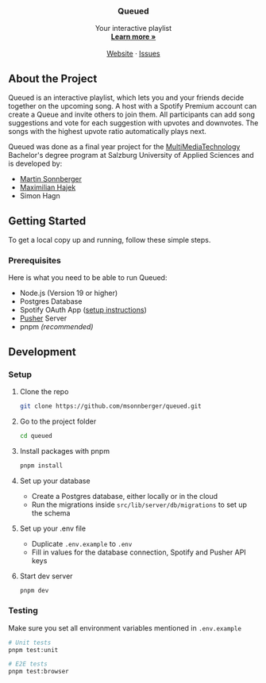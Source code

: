 <p align="center">
    <h3 align="center">Queued</h3>
</p>
<p align="center">
    	Your interactive playlist
    	<br />
    	<a href="https://queued.live"><strong>Learn more »</strong></a>
    	<br />
    	<br />
    	<a href="https://queued.live">Website</a>
    	·
    	<a href="https://github.com/msonnberger/queued/issues">Issues</a>
    </p>

## About the Project

Queued is an interactive playlist, which lets you and your friends decide together on
the upcoming song. A host with a Spotify Premium account can create a Queue
and invite others to join them. All participants can add song suggestions and vote for each suggestion
with upvotes and downvotes. The songs with the highest upvote ratio automatically plays next.

Queued was done as a final year project for the
[MultiMediaTechnology](https://www.fh-salzburg.ac.at/en/study/ct/multimediatechnology-bachelor) Bachelor's degree program at Salzburg University of Applied Sciences and is developed by:

- [Martin Sonnberger](https://github.com/msonnberger)
- [Maximilian Hajek](https://github.com/Bluuax)
- Simon Hagn

## Getting Started

To get a local copy up and running, follow these simple steps.

### Prerequisites

Here is what you need to be able to run Queued:

- Node.js (Version 19 or higher)
- Postgres Database
- Spotify OAuth App ([setup instructions](https://developer.spotify.com/documentation/web-api/concepts/apps))
- [Pusher](https://pusher.com) Server
- pnpm _(recommended)_

## Development

### Setup

1. Clone the repo

   ```sh
   git clone https://github.com/msonnberger/queued.git
   ```

1. Go to the project folder

   ```sh
   cd queued
   ```

1. Install packages with pnpm

   ```sh
   pnpm install
   ```

1. Set up your database

   - Create a Postgres database, either locally or in the cloud
   - Run the migrations inside `src/lib/server/db/migrations` to set up the schema

1. Set up your .env file

   - Duplicate `.env.example` to `.env`
   - Fill in values for the database connection, Spotify and Pusher API keys

1. Start dev server

   ```sh
   pnpm dev
   ```

### Testing

Make sure you set all environment variables mentioned in `.env.example`

```sh
# Unit tests
pnpm test:unit

# E2E tests
pnpm test:browser
```
